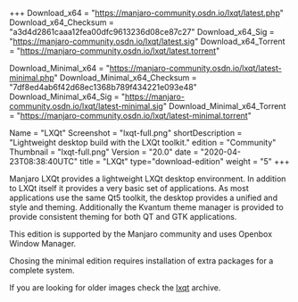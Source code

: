 +++
Download_x64 = "https://manjaro-community.osdn.io/lxqt/latest.php"
Download_x64_Checksum = "a3d4d2861caaa12fea00dfc9613236d08ce87c27"
Download_x64_Sig = "https://manjaro-community.osdn.io/lxqt/latest.sig"
Download_x64_Torrent = "https://manjaro-community.osdn.io/lxqt/latest.torrent"

Download_Minimal_x64 = "https://manjaro-community.osdn.io/lxqt/latest-minimal.php"
Download_Minimal_x64_Checksum = "7df8ed4ab6f42d68ec1368b789f434221e093e48"
Download_Minimal_x64_Sig = "https://manjaro-community.osdn.io/lxqt/latest-minimal.sig"
Download_Minimal_x64_Torrent = "https://manjaro-community.osdn.io/lxqt/latest-minimal.torrent"

Name = "LXQt"
Screenshot = "lxqt-full.png"
shortDescription = "Lightweight desktop build with the LXQt toolkit."
edition = "Community"
Thumbnail = "lxqt-full.png"
Version = "20.0"
date = "2020-04-23T08:38:40UTC"
title = "LXQt"
type="download-edition"
weight = "5"
+++

Manjaro LXQt provides a lightweight LXQt desktop environment. In addition to LXQt itself it provides a very basic set of applications. As most applications use the same Qt5 toolkit, the desktop provides a unified and style and theming. Additionally the Kvantum theme manager is provided to provide consistent theming for both QT and GTK applications.

This edition is supported by the Manjaro community and uses Openbox Window Manager.

Chosing the minimal edition requires installation of extra packages for a complete system.

If you are looking for older images check the [lxqt](https://osdn.net/projects/manjaro-archive/storage/lxqt/) archive.
